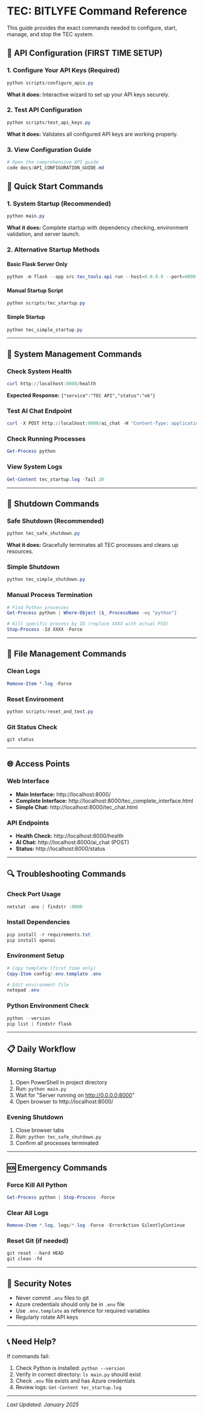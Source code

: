 # TEC: BITLYFE Command Reference

This guide provides the exact commands needed to configure, start, manage, and stop the TEC system.

## 🔑 API Configuration (FIRST TIME SETUP)

### 1. Configure Your API Keys (Required)
```powershell
python scripts/configure_apis.py
```
**What it does:** Interactive wizard to set up your API keys securely.

### 2. Test API Configuration
```powershell
python scripts/test_api_keys.py
```
**What it does:** Validates all configured API keys are working properly.

### 3. View Configuration Guide
```powershell
# Open the comprehensive API guide
code docs/API_CONFIGURATION_GUIDE.md
```

## 🚀 Quick Start Commands

### 1. System Startup (Recommended)
```powershell
python main.py
```
**What it does:** Complete startup with dependency checking, environment validation, and server launch.

### 2. Alternative Startup Methods

#### Basic Flask Server Only
```powershell
python -m flask --app src.tec_tools.api run --host=0.0.0.0 --port=8000
```

#### Manual Startup Script
```powershell
python scripts/tec_startup.py
```

#### Simple Startup
```powershell
python tec_simple_startup.py
```

---

## 🔧 System Management Commands

### Check System Health
```powershell
curl http://localhost:8000/health
```
**Expected Response:** `{"service":"TEC API","status":"ok"}`

### Test AI Chat Endpoint
```powershell
curl -X POST http://localhost:8000/ai_chat -H "Content-Type: application/json" -d '{"message":"Hello"}'
```

### Check Running Processes
```powershell
Get-Process python
```

### View System Logs
```powershell
Get-Content tec_startup.log -Tail 20
```

---

## 🛑 Shutdown Commands

### Safe Shutdown (Recommended)
```powershell
python tec_safe_shutdown.py
```
**What it does:** Gracefully terminates all TEC processes and cleans up resources.

### Simple Shutdown
```powershell
python tec_simple_shutdown.py
```

### Manual Process Termination
```powershell
# Find Python processes
Get-Process python | Where-Object {$_.ProcessName -eq "python"}

# Kill specific process by ID (replace XXXX with actual PID)
Stop-Process -Id XXXX -Force
```

---

## 📁 File Management Commands

### Clean Logs
```powershell
Remove-Item *.log -Force
```

### Reset Environment
```powershell
python scripts/reset_and_test.py
```

### Git Status Check
```powershell
git status
```

---

## 🌐 Access Points

### Web Interface
- **Main Interface:** http://localhost:8000/
- **Complete Interface:** http://localhost:8000/tec_complete_interface.html
- **Simple Chat:** http://localhost:8000/tec_chat.html

### API Endpoints
- **Health Check:** http://localhost:8000/health
- **AI Chat:** http://localhost:8000/ai_chat (POST)
- **Status:** http://localhost:8000/status

---

## 🔍 Troubleshooting Commands

### Check Port Usage
```powershell
netstat -ano | findstr :8000
```

### Install Dependencies
```powershell
pip install -r requirements.txt
pip install openai
```

### Environment Setup
```powershell
# Copy template (first time only)
Copy-Item config/.env.template .env

# Edit environment file
notepad .env
```

### Python Environment Check
```powershell
python --version
pip list | findstr flask
```

---

## 📋 Daily Workflow

### Morning Startup
1. Open PowerShell in project directory
2. Run: `python main.py`
3. Wait for "Server running on http://0.0.0.0:8000"
4. Open browser to http://localhost:8000/

### Evening Shutdown
1. Close browser tabs
2. Run: `python tec_safe_shutdown.py`
3. Confirm all processes terminated

---

## 🆘 Emergency Commands

### Force Kill All Python
```powershell
Get-Process python | Stop-Process -Force
```

### Clear All Logs
```powershell
Remove-Item *.log, logs/*.log -Force -ErrorAction SilentlyContinue
```

### Reset Git (if needed)
```powershell
git reset --hard HEAD
git clean -fd
```

---

## 🔐 Security Notes

- Never commit `.env` files to git
- Azure credentials should only be in `.env` file
- Use `.env.template` as reference for required variables
- Regularly rotate API keys

---

## 📞 Need Help?

If commands fail:
1. Check Python is installed: `python --version`
2. Verify in correct directory: `ls main.py` should exist
3. Check `.env` file exists and has Azure credentials
4. Review logs: `Get-Content tec_startup.log`

---

*Last Updated: January 2025*
